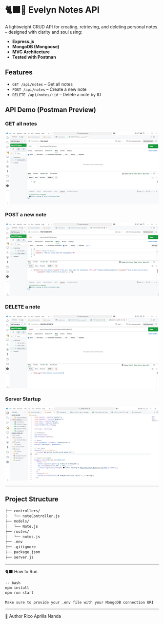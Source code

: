 # 🐈‍⬛🍃 Evelyn Notes API

A lightweight CRUD API for creating, retrieving, and deleting personal notes – designed with clarity and soul using:

- **Express.js**
- **MongoDB (Mongoose)**
- **MVC Architecture**
- **Tested with Postman**

## Features

- `GET /api/notes` – Get all notes
- `POST /api/notes` – Create a new note
- `DELETE /api/notes/:id` – Delete a note by ID

## API Demo (Postman Preview)

### GET all notes
![GET Request](assets/1.PNG)

### POST a new note
![POST Request](assets/2.PNG)

### DELETE a note
![DELETE Request](assets/3.PNG)

### Server Startup
![Server](assets/Server.PNG)

---

## Project Structure

```bash
├── controllers/
│   └── noteController.js
├── models/
│   └── Note.js
├── routes/
│   └── notes.js
├── .env
├── .gitignore
├── package.json
├── server.js

```

---

🐈‍⬛ How to Run

```
-- bash
npm install
npm run start

Make sure to provide your .env file with your MongoDB connection URI

```

---

🍃 Author Rico Aprilla Nanda

